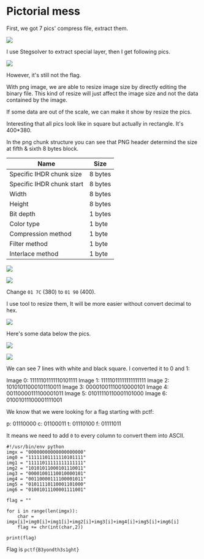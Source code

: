 # **Pictorial mess**

First, we got 7 pics' compress file, extract them.

![](https://i.imgur.com/4BXRj8y.png)

I use Stegsolver to extract special layer, then I get following pics.

![](https://i.imgur.com/CPPejyM.png)

However, it's still not the flag.

With png image, we are able to resize image size by directly editing the binary file. This kind of resize will just affect the image size and not the data contained by the image.

If some data are out of the scale, we can make it show by resize the pics.

Interesting that all pics look like in square but actually in rectangle. It's 400*380.

In the png chunk structure you can see that PNG header determind the size at fifth & sixth 8 bytes block.

| Name                        | Size     |
| --------                    | -------- |
| Specific IHDR chunk size    | 8 bytes  |
| Specific IHDR chunk start   | 8 bytes  |
| Width                       | 8 bytes  |
| Height                      | 8 bytes  |
| Bit depth                   | 1 bytes  |
| Color type                  | 1 byte   |
| Compression method          | 1 byte   |
| Filter method               | 1 byte   |
| Interlace method            | 1 byte   |

![](https://i.imgur.com/YgzjCsu.png)

![](https://i.imgur.com/7dDbn6A.png)

Change `01 7C` (380) to `01 90` (400).

I use tool to resize them, It will be more easier without convert decimal to hex. 

![](https://i.imgur.com/9YuvBbJ.png)

Here's some data below the pics.

![](https://i.imgur.com/x9j7rpG.png)

![](https://i.imgur.com/AFqyGMv.png)

We can see 7 lines with white and black square. I converted it to 0 and 1:

Image 0: 11111101111110101111
Image 1: 11111011111111111111
Image 2: 10101011000101110011
Image 3: 00001001110010000101
Image 4: 00110000111100001011
Image 5: 01011110110001101000
Image 6: 01001011100001111001

We know that we were looking for a flag starting with pctf:

p: 01110000
c: 01100011
t: 01110100
f: 01111011

It means we need to add `0` to every column to convert them into ASCII.

```
#!/usr/bin/env python
imgx = "00000000000000000000"
img0 = "11111101111110101111"
img1 = "11111011111111111111"
img2 = "10101011000101110011"
img3 = "00001001110010000101"
img4 = "00110000111100001011"
img5 = "01011110110001101000"
img6 = "01001011100001111001"

flag = ""

for i in range(len(imgx)):
    char = imgx[i]+img0[i]+img1[i]+img2[i]+img3[i]+img4[i]+img5[i]+img6[i]
    flag += chr(int(char,2))

print(flag)
```

Flag is `pctf{B3yondth3s1ght}`